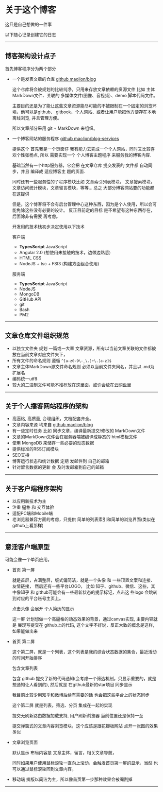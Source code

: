 # 关于这个博客

这只是自己想做的一件事

以下随心记录创建它的日志

----


## 博客架构设计点子

首先博客程序分为两个部分 

- 一个是发表文章的仓库 [github maolion/blog](https://github.com/maolion/blog) 

    这个仓库将会被规划的比较纯净，只用来存放文章依赖的资源文件 比如 主体MarkDown文件、关联的
    多媒体文件(图像、音视频）、demo 脚本代码文件。

    主要目的还是为了能让这些文章资源能尽可能的不被限制在一个固定的浏览环境，他可以是github、
    gitbook、个人网站、或者让用户能把他方便存在本地离线浏览, 并且管理方便。

    所以文章部分采用 git + MarkDown 来组织。

- 一个博客网站的服务程序 [github maolion/blog-services](https://github.com/maolion/blog-services)
    
    提供这个 首先我是一个页面仔 我有能力去完成一个个人网站，同时又比较喜欢个性张杨点, 所以
    需要实现一个 个人博客主题程序 来服务我的博客内容.

    基础当然有一个http服务器，它会把 在文章仓库 提交发表的 文件都 自动同步，并且 编译成 适应博客主
    题的页面.

    同时还有一些服务性的子程序模块比如 文章索引列表模块， 文章搜索模块，文章访问统计模块，文章留言模块，等等...
    总之 大部分博客网站要的功能都在这提供

    但是，这个博客将不会有后台管理中心这种东西，因为是个人使用，所以会可能免除这些没有必要的设计。 反正目前定的目标
    是不希望有这种东西存在，后面除非有需要 再考虑。

    开发用的技术栈初步决定使用以下技术
    
    客户端
    - **TypesScript** JavaScript
    - Angular 2.0 (想使用未接触的技术，边做边熟悉)
    - HTML CSS
    - NodeJS + tsc + FSI3 (构建方面组合使用)

    服务端
    - **TypesScript** JavaScript
    - NodeJS
    - MongoDB
    - GitHub API
    - git
    - Bash
    - PM2

---- 

## 文章仓库文件组织规范

- 以独立文件夹 规划 一篇或一大章 文章资源，所有以当前文章关联的文件都被放在当前文章对应文件夹下，
- 所有文件的命名规则 遵循 ```^[a-z0-9\-_\.]+\.[a-z]$```
- 文章主体MarkDown源文件命名规则 必须以当前文件夹同名，并且以 .md为扩展名
- 编码统一utf8
- 较大的二进制文件可能不推荐放在这里面，或许会放在云网盘里


----

## 关于个人播客网站程序的架构

- 高逼格, 高质量, 合理组织，文档配套齐全。
- 文章内容来源 均来自 [github maolion/blog](https://github.com/maolion/blog)
- 有一些定时任务 比如 同步文章，编译最新提交/修改的 MarkDown文件
- 文章的MarkDown文件会在服务器端被编译成静态的 html模板文件
- 使用 MongoDB 来储存一些必要的动态数据
- 提供标准的RSS订阅模块
- SEO支持
- 博客运行状态和统计数据 定期 发邮件到 自己的邮箱
- 针对留言数据的更新 会 及时发邮箱到自己的邮箱


----

## 关于客户端程序架构

- 以应用新技术为主
- 注重 逼格 和 交互体验
- 适配PC端和Mobile端
- 老浏览器兼容方面的考虑，只提供 简单的列表索引和简单的浏览界面(类似在github上看那样)


----

## 意淫客户端原型

可能会像一个单页应用。

- 首页 第一屏

    就是首屏，占满整屏，版式偏简洁，就是一个头像 和 一些顶置文案和连接、友情链接， 然后还有一些平台LOGO，
    比如 知乎、github、微信、这些，其中像知乎 和 github可能会有一些最新状态的提示标记，点击这
    些logo 会跳转到对应的平台账号主页上。

    点击头像 会展开 个人简历的显示 

    这一屏 计划想做一个高逼格的动态效果的背景，通过canvas实现, 主要内容就是 展现写提交在
    github上的代码, 这个文字不好说，反正大致的概念是这样, 如果能做出来

- 首页 第二屏

    这个第二屏，就是一个列表，这个列表是我的综合状态数据的集合，最近活动的时间开始排序
    
    包含文章列表

    包含 github 提交了新的代码通知(会考虑一个筛选机制，只显示重要的，就是想通知让人看到的), 然后就是
    在github最新的star项目 同步显示

    我目前比较少用知乎和微博后续有需要的话 也会把这些平台上的状态同步

    这个第二屏 就是列表，筛选、分页 集成在一起的实现

    提交无刷新路由数据加载支持, 用户刷新浏览器 当前位置还是保持一至    

    提交弹窗式的文章内容浏览模块，这个应该是跟花瓣板网站 点开一张图的效果类似

- 文章浏览页面

    默认显示 布局内容是  文章主体，留言，相关文章导航，

    同时如果用户使用鼠标滚轮一直向上滚动，会触发首页第一屏的显示，当然 也可以通过鼠标滚轮回到文章内容。

- 移动端 排版以简洁为主，所以像首页第一步那种效果会被阉割掉

----


